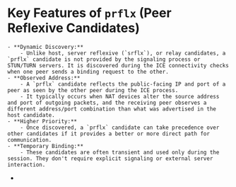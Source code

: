 # **Key Features of `prflx` (Peer Reflexive Candidates)**
	- **Dynamic Discovery:**
		- Unlike host, server reflexive (`srflx`), or relay candidates, a `prflx` candidate is not provided by the signaling process or STUN/TURN servers. It is discovered during the ICE connectivity checks when one peer sends a binding request to the other.
	- **Observed Address:**
		- A `prflx` candidate reflects the public-facing IP and port of a peer as seen by the other peer during the ICE process.
		- It typically occurs when NAT devices alter the source address and port of outgoing packets, and the receiving peer observes a different address/port combination than what was advertised in the host candidate.
	- **Higher Priority:**
		- Once discovered, a `prflx` candidate can take precedence over other candidates if it provides a better or more direct path for communication.
	- **Temporary Binding:**
		- These candidates are often transient and used only during the session. They don't require explicit signaling or external server interaction.
-